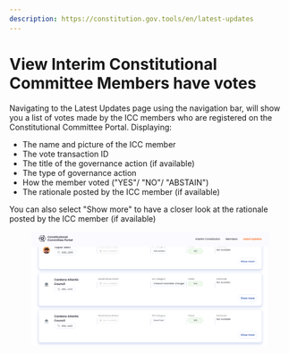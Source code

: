 ```yaml
---
description: https://constitution.gov.tools/en/latest-updates
---
```


# View Interim Constitutional Committee Members have votes

Navigating to the Latest Updates page using the navigation bar, will show you a list of votes made by the ICC members who are registered on the Constitutional Committee Portal. Displaying:

* The name and picture of the ICC member
* The vote transaction ID
* The title of the governance action (if available)
* The type of governance action
* How the member voted ("YES"/ "NO"/ "ABSTAIN")
* The rationale posted by the ICC member (if available)

You can also select "Show more" to have a closer look at the rationale posted by the ICC member (if available)



<figure><img src="../../../.gitbook/assets/image (3) (1).png" alt=""><figcaption></figcaption></figure>
